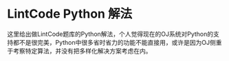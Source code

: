 # LintCode Python 解法
 这里给出做LintCode题库的Python解法，个人觉得现在的OJ系统对Python的支持都不是很完美，Python中很多省时省力的功能不能直接用，或许是因为OJ侧重于考察特定算法，并没有把多样化解决方案考虑在内。